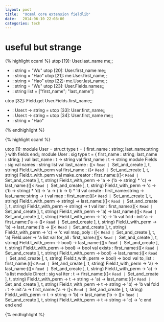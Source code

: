 ```yaml
---
layout: post
title:  "Ocaml core extension fieldlib"
date:   2014-06-10 22:08:00
categories: tech 
---
```


# useful but strange

{% highlight ocaml %}
utop [19]: User.last_name me;;
- : string = "Wu"
  utop [20]: User.first_name me;;
- : string = "Hao" 
  utop [21]: me.User.first_name;;
- : string = "Hao" 
  utop [22]: me.User.last_name;;
- : string = "Wu"
  utop [23]: User.Fields.names;;
- : string list = ["first_name"; "last_name"]    

utop [32]: Field.get User.Fields.first_name;;
- : User.t -> string = <fun> 
  utop [33]: User.first_name;;
- : User.t -> string = <fun> 
  utop [34]: User.first_name me;;
- : string = "Hao"   

{% endhighlight %}

{% highlight ocaml %}

utop [1]: module User = struct
type t = { first_name : string; last_name:string } with fields
end;;
module User : sig
type t = { first_name : string; last_name : string; }
    val last_name : t -> string
    val first_name : t -> string
    module Fields :
      sig
        val names : string list
        val last_name : ([< `Read | `Set_and_create ], t, string) Field.t_with_perm
        val first_name : ([< `Read | `Set_and_create ], t, string) Field.t_with_perm
        val make_creator :
          first_name:(([< `Read | `Set_and_create ], t, string) Field.t_with_perm -> 'a -> ('b -> string) * 'c) ->
          last_name:(([< `Read | `Set_and_create ], t, string) Field.t_with_perm -> 'c -> ('b -> string) * 'd) -> 'a -> ('b -> t) * 'd
        val create : first_name:string -> last_name:string -> t
        val map :
          first_name:(([< `Read | `Set_and_create ], t, string) Field.t_with_perm -> string) ->
          last_name:(([< `Read | `Set_and_create ], t, string) Field.t_with_perm -> string) -> t
        val iter :
          first_name:(([< `Read | `Set_and_create ], t, string) Field.t_with_perm -> 'a) ->
          last_name:(([< `Read | `Set_and_create ], t, string) Field.t_with_perm -> 'b) -> 'b
        val fold :
          init:'a ->
          first_name:('a -> ([< `Read | `Set_and_create ], t, string) Field.t_with_perm -> 'b) ->
          last_name:('b -> ([< `Read | `Set_and_create ], t, string) Field.t_with_perm -> 'c) -> 'c
        val map_poly : ([< `Read | `Set_and_create ], t, 'a) Field.user -> 'a list
        val for_all :
          first_name:(([< `Read | `Set_and_create ], t, string) Field.t_with_perm -> bool) ->
          last_name:(([< `Read | `Set_and_create ], t, string) Field.t_with_perm -> bool) -> bool
        val exists :
          first_name:(([< `Read | `Set_and_create ], t, string) Field.t_with_perm -> bool) ->
          last_name:(([< `Read | `Set_and_create ], t, string) Field.t_with_perm -> bool) -> bool
        val to_list :
          first_name:(([< `Read | `Set_and_create ], t, string) Field.t_with_perm -> 'a) ->
          last_name:(([< `Read | `Set_and_create ], t, string) Field.t_with_perm -> 'a) -> 'a list
        module Direct :
          sig
            val iter :
              t ->
              first_name:(([< `Read | `Set_and_create ], t, string) Field.t_with_perm -> t -> string -> 'a) ->
              last_name:(([< `Read | `Set_and_create ], t, string) Field.t_with_perm -> t -> string -> 'b) -> 'b
            val fold :
              t ->
              init:'a ->
              first_name:('a -> ([< `Read | `Set_and_create ], t, string) Field.t_with_perm -> t -> string -> 'b) ->
              last_name:('b -> ([< `Read | `Set_and_create ], t, string) Field.t_with_perm -> t -> string -> 'c) -> 'c
          end
      end
  end

{% endhighlight %}
